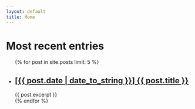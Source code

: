 ```yaml
---
layout: default
title: Home
---
```

# Most recent entries

<ul>
	{% for post in site.posts limit: 5 %}
		<li>
			<h2><a href="{{ post.url }}">[{{ post.date | date_to_string }}] {{ post.title }}</a></h2>
			{{ post.excerpt }}
		</li>
	{% endfor %}
</ul>
